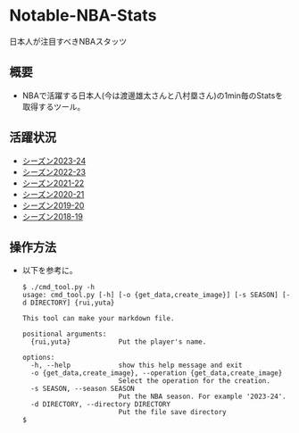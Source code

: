 # Notable-NBA-Stats
日本人が注目すべきNBAスタッツ

## 概要
- NBAで活躍する日本人(今は渡邊雄太さんと八村塁さん)の1min毎のStatsを取得するツール。

## 活躍状況
- [シーズン2023-24](2023-24.md)
- [シーズン2022-23](2022-23.md)
- [シーズン2021-22](2021-22.md)
- [シーズン2020-21](2020-21.md)
- [シーズン2019-20](2019-20.md)
- [シーズン2018-19](2018-19.md)

## 操作方法
- 以下を参考に。
  ```
  $ ./cmd_tool.py -h
  usage: cmd_tool.py [-h] [-o {get_data,create_image}] [-s SEASON] [-d DIRECTORY] {rui,yuta}
  
  This tool can make your markdown file.
  
  positional arguments:
    {rui,yuta}            Put the player's name.
  
  options:
    -h, --help            show this help message and exit
    -o {get_data,create_image}, --operation {get_data,create_image}
                          Select the operation for the creation.
    -s SEASON, --season SEASON
                          Put the NBA season. For example '2023-24'.
    -d DIRECTORY, --directory DIRECTORY
                          Put the file save directory
  $
  ```